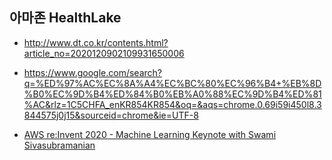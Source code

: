 ## 아마존 HealthLake ##

* http://www.dt.co.kr/contents.html?article_no=2020120902109931650006

* https://www.google.com/search?q=%ED%97%AC%EC%8A%A4%EC%BC%80%EC%96%B4+%EB%8D%B0%EC%9D%B4%ED%84%B0%EB%A0%88%EC%9D%B4%ED%81%AC&rlz=1C5CHFA_enKR854KR854&oq=&aqs=chrome.0.69i59i450l8.3844575j0j15&sourceid=chrome&ie=UTF-8

* [AWS re:Invent 2020 - Machine Learning Keynote with Swami Sivasubramanian](https://www.youtube.com/watch?v=PjDysgCvRqY)
